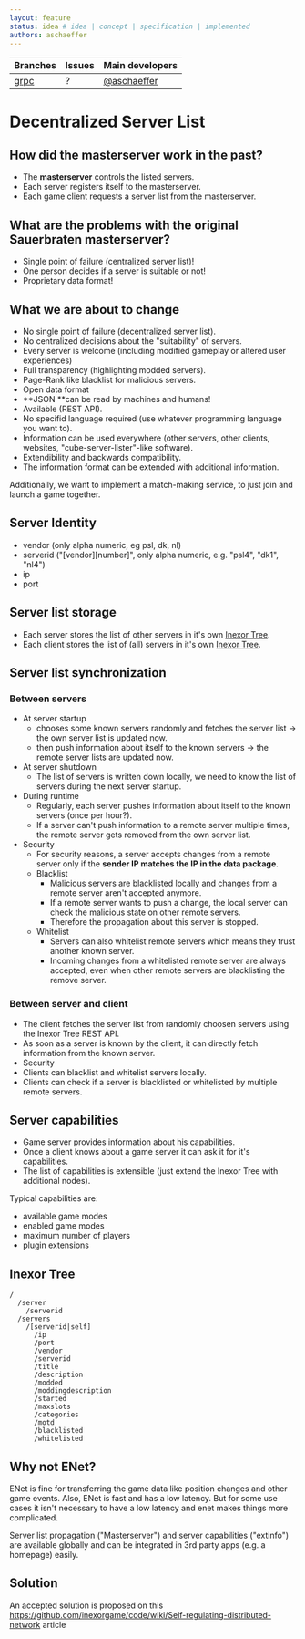 ```yaml
---
layout: feature
status: idea # idea | concept | specification | implemented
authors: aschaeffer
---
```


Branches | Issues | Main developers
-------- | ------ | ---
[grpc](https://github.com/inexorgame/code/tree/grpc) | ? | [@aschaeffer](/aschaeffer)

# Decentralized Server List

## How did the masterserver work in the past?

* The **masterserver** controls the listed servers.
* Each server registers itself to the masterserver.
* Each game client requests a server list from the masterserver.

## What are the problems with the original Sauerbraten masterserver?

* Single point of failure (centralized server list)!
* One person decides if a server is suitable or not!
* Proprietary data format!

## What we are about to change

* No single point of failure (decentralized server list).
* No centralized decisions about the "suitability" of servers.
 * Every server is welcome (including modified gameplay or altered user experiences)
 * Full transparency (highlighting modded servers).
 * Page-Rank like blacklist for malicious servers.
* Open data format
 * **JSON **can be read by machines and humans!
 * Available (REST API).
 * No specifid language required (use whatever programming language you want to).
 * Information can be used everywhere (other servers, other clients, websites, "cube-server-lister"-like software).
 * Extendibility and backwards compatibility.
  * The information format can be extended with additional information.

Additionally, we want to implement a match-making service, to just join and launch a game together.

## Server Identity

* vendor (only alpha numeric, eg psl, dk, nl)
* serverid ("[vendor][number]", only alpha numeric, e.g. "psl4", "dk1", "nl4")
* ip
* port

## Server list storage

* Each server stores the list of other servers in it's own [Inexor Tree](../flexible-network-and-synchronization/).
* Each client stores the list of (all) servers in it's own [Inexor Tree](../flexible-network-and-synchronization/).

## Server list synchronization

### Between servers

* At server startup
  * chooses some known servers randomly and fetches the server list -> the own server list is updated now.
  * then push information about itself to the known servers -> the remote server lists are updated now.
* At server shutdown
  * The list of servers is written down locally, we need to know the list of servers during the next server startup.
* During runtime
  * Regularly, each server pushes information about itself to the known servers (once per hour?).
  * If a server can't push information to a remote server multiple times, the remote server gets removed from the own server list.
* Security
  * For security reasons, a server accepts changes from a remote server only if the **sender IP matches the IP in the data package**.
  * Blacklist
    * Malicious servers are blacklisted locally and changes from a remote server aren't accepted anymore.
    * If a remote server wants to push a change, the local server can check the malicious state on other remote servers.
    * Therefore the propagation about this server is stopped.
  * Whitelist
    * Servers can also whitelist remote servers which means they trust another known server.
    * Incoming changes from a whitelisted remote server are always accepted, even when other remote servers are blacklisting the remove server.

### Between server and client

* The client fetches the server list from randomly choosen servers using the Inexor Tree REST API.
* As soon as a server is known by the client, it can directly fetch information from the known server.
* Security
 * Clients can blacklist and whitelist servers locally.
 * Clients can check if a server is blacklisted or whitelisted by multiple remote servers.

## Server capabilities

* Game server provides information about his capabilities.
* Once a client knows about a game server it can ask it for it's capabilities.
* The list of capabilities is extensible (just extend the Inexor Tree with additional nodes).

Typical capabilities are:

* available game modes
* enabled game modes
* maximum number of players
* plugin extensions

## Inexor Tree

    /
      /server
        /serverid
      /servers
        /[serverid|self]
          /ip
          /port
          /vendor
          /serverid
          /title
          /description
          /modded
          /moddingdescription
          /started
          /maxslots
          /categories
          /motd
          /blacklisted
          /whitelisted

## Why not ENet?

ENet is fine for transferring the game data like position changes and other game events. Also, ENet is fast and has a low latency. But for some use cases it isn't necessary to have a low latency and enet makes things more complicated.

Server list propagation ("Masterserver") and server capabilities ("extinfo") are available globally and can be integrated in 3rd party apps (e.g. a homepage) easily.

## Solution
An accepted solution is proposed on this https://github.com/inexorgame/code/wiki/Self-regulating-distributed-network article

